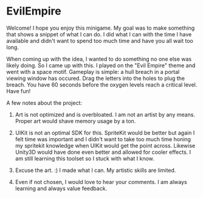 # EvilEmpire
Welcome! I hope you enjoy this minigame. My goal was to make something that shows 
a snippet of what I can do. I did what I can with the time I have available
and didn't want to spend too much time and have you all wait too long.

When coming up with the idea, I wanted to do something no one else was likely
doing. So I came up with this. I played on the "Evil Empire" theme and went with
a space motif. Gameplay is simple: a hull breach in a portal viewing window has occured. 
Drag the letters into the holes to plug the breach. You have 60 seconds before 
the oxygen levels reach a critical level. Have fun!

A few notes about the project:
1. Art is not optimized and is overbloated. I am not an artist by any means. Proper
   art would shave memory usage by a ton.

2. UIKit is not an optimal SDK for this. SpriteKit would be better but again I 
   felt time was important and I didn't want to take too much time honing my
   spritekit knowledge when UIKit would get the point across. Likewise Unity3D
   would have done even better and allowed for cooler effects. I am still learning
   this toolset so I stuck with what I know.

3. Excuse the art.  :)  I made what I can. My artistic skills are limited.

4. Even if not chosen, I would love to hear your comments. I am always learning
   and always value feedback.

